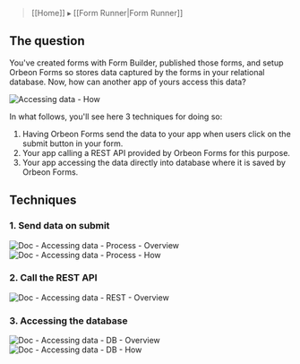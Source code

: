 > [[Home]] ▸ [[Form Runner|Form Runner]]

## The question

You've created forms with Form Builder, published those forms, and setup Orbeon Forms so stores data captured by the forms in your relational database. Now, how can another app of yours access this data?

![Accessing data - How](https://orbeon.mybalsamiq.com/mockups/3495508.png?key=409bf6fda74861c325ab1cbb3f99d1ac269a20b6)

In what follows, you'll see  here 3 techniques for doing so:

1. Having Orbeon Forms send the data to your app when users click on the submit button in your form.
2. Your app calling a REST API provided by Orbeon Forms for this purpose.
3. Your app accessing the data directly into database where it is saved by Orbeon Forms.

## Techniques
### 1. Send data on submit

![Doc - Accessing data - Process - Overview](https://orbeon.mybalsamiq.com/mockups/3496362.png?key=0de5fdf28d9bff939a0bef381754c6bf57a271a7)
![Doc - Accessing data - Process - How](https://orbeon.mybalsamiq.com/mockups/3496409.png?key=8c133721c5ab53800f4a0ba422730f4f020dd695)

### 2. Call the REST API

![Doc - Accessing data - REST - Overview](https://orbeon.mybalsamiq.com/mockups/3496368.png?key=74ab13a5b0003ab944d0242d8f70f51c6293ce35)

### 3. Accessing the database

![Doc - Accessing data - DB - Overview](https://orbeon.mybalsamiq.com/mockups/3496415.png?key=78c6cf5202454498bc2560e8ea8bc7e593e5fce1)
![Doc - Accessing data - DB - How](https://orbeon.mybalsamiq.com/mockups/3496425.png?key=1865cc9145143beea62ed382102edddf24de1b03)